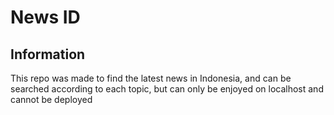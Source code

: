 # News ID 
## Information

This repo was made to find the latest news in Indonesia, and can be searched according to each topic, but can only be enjoyed on localhost and cannot be deployed
